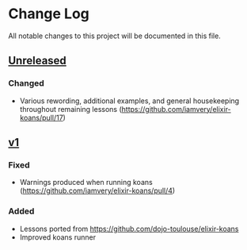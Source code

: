 # Change Log
All notable changes to this project will be documented in this file.

## [Unreleased]

### Changed
- Various rewording, additional examples, and general housekeeping throughout remaining lessons (https://github.com/iamvery/elixir-koans/pull/17)

## [v1]

### Fixed
- Warnings produced when running koans (https://github.com/iamvery/elixir-koans/pull/4)

### Added
- Lessons ported from https://github.com/dojo-toulouse/elixir-koans
- Improved koans runner

[Unreleased]: https://github.com/iamvery/elixir-koans/compare/v1...HEAD
[v1]: https://github.com/iamvery/elixir-koans/compare/affa90...v1
